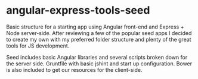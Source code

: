 # angular-express-tools-seed

Basic structure for a starting app using Angular front-end and Express + Node server-side. After reviewing a few of the popular seed apps I decided to create my own with my preferred folder structure and plenty of the great tools for JS development.

Seed includes basic Angular libraries and several scripts broken down for the server side. Gruntfile with basic jshint and start up configuration. Bower is also included to get our resources for the client-side.